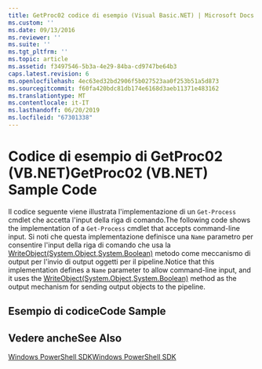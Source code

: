 ```yaml
---
title: GetProc02 codice di esempio (Visual Basic.NET) | Microsoft Docs
ms.custom: ''
ms.date: 09/13/2016
ms.reviewer: ''
ms.suite: ''
ms.tgt_pltfrm: ''
ms.topic: article
ms.assetid: f3497546-5b3a-4e29-84ba-cd9747be64b3
caps.latest.revision: 6
ms.openlocfilehash: 4ec63ed32bd2906f5b027523aa0f253b51a5d873
ms.sourcegitcommit: f60fa420bdc81db174e6168d3aeb11371e483162
ms.translationtype: MT
ms.contentlocale: it-IT
ms.lasthandoff: 06/20/2019
ms.locfileid: "67301338"
---
```

# <a name="getproc02-vbnet-sample-code"></a><span data-ttu-id="c2a8f-102">Codice di esempio di GetProc02 (VB.NET)</span><span class="sxs-lookup"><span data-stu-id="c2a8f-102">GetProc02 (VB.NET) Sample Code</span></span>

<span data-ttu-id="c2a8f-103">Il codice seguente viene illustrata l'implementazione di un `Get-Process` cmdlet che accetta l'input della riga di comando.</span><span class="sxs-lookup"><span data-stu-id="c2a8f-103">The following code shows the implementation of a `Get-Process` cmdlet that accepts command-line input.</span></span> <span data-ttu-id="c2a8f-104">Si noti che questa implementazione definisce una `Name` parametro per consentire l'input della riga di comando che usa la [WriteObject(System.Object,System.Boolean)](/dotnet/api/system.management.automation.cmdlet.writeobject?view=pscore-6.2.0#System_Management_Automation_Cmdlet_WriteObject_System_Object_System_Boolean_) metodo come meccanismo di output per l'invio di output oggetti per il pipeline.</span><span class="sxs-lookup"><span data-stu-id="c2a8f-104">Notice that this implementation defines a `Name` parameter to allow command-line input, and it uses the [WriteObject(System.Object,System.Boolean)](/dotnet/api/system.management.automation.cmdlet.writeobject?view=pscore-6.2.0#System_Management_Automation_Cmdlet_WriteObject_System_Object_System_Boolean_) method as the output mechanism for sending output objects to the pipeline.</span></span>

## <a name="code-sample"></a><span data-ttu-id="c2a8f-105">Esempio di codice</span><span class="sxs-lookup"><span data-stu-id="c2a8f-105">Code Sample</span></span>

<!-- TODO!!!: review snippet reference  [!CODE [Msh_samplesgetproc02#getproc02vball](Msh_samplesgetproc02#getproc02vball)]  -->

## <a name="see-also"></a><span data-ttu-id="c2a8f-106">Vedere anche</span><span class="sxs-lookup"><span data-stu-id="c2a8f-106">See Also</span></span>

[<span data-ttu-id="c2a8f-107">Windows PowerShell SDK</span><span class="sxs-lookup"><span data-stu-id="c2a8f-107">Windows PowerShell SDK</span></span>](../windows-powershell-reference.md)
